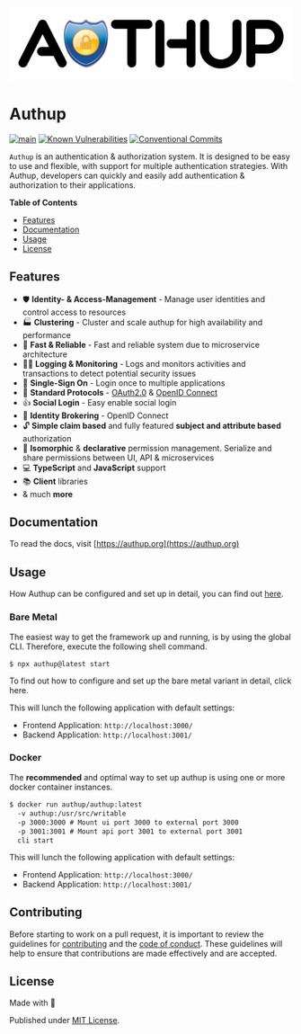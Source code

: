 <div align="center">

[![Authup banner](./.github/assets/banner.png)](https://authup.org)

</div>

# Authup 

[![main](https://github.com/authup/authup/actions/workflows/main.yml/badge.svg)](https://github.com/authup/authup/actions/workflows/main.yml)
[![Known Vulnerabilities](https://snyk.io/test/github/authup/authup/badge.svg)](https://snyk.io/test/github/authup/authup)
[![Conventional Commits](https://img.shields.io/badge/Conventional%20Commits-1.0.0-%23FE5196?logo=conventionalcommits&logoColor=white)](https://conventionalcommits.org)

`Authup` is an authentication & authorization system.
It is designed to be easy to use and flexible, with support for multiple authentication strategies.
With Authup, developers can quickly and easily add authentication & authorization to their applications.

**Table of Contents**

- [Features](#features)
- [Documentation](#documentation)
- [Usage](#usage)
- [License](#license)

## Features

- 🛡️ **Identity- & Access-Management** - Manage user identities and control access to resources
- 🏭 **Clustering** - Cluster and scale authup for high availability and performance
- 🚀 **Fast & Reliable** - Fast and reliable system due to microservice architecture
- ️‍️🕵️‍♀️ **Logging & Monitoring** - Logs and monitors activities and transactions to detect potential security issues
- 👤 **Single-Sign On** - Login once to multiple applications
- 📜 **Standard Protocols** - [OAuth2.0](https://tools.ietf.org/html/rfc6749) & [OpenID Connect](https://openid.net/connect/)
- 👍 **Social Login** - Easy enable social login
- 🤝 **Identity Brokering** - OpenID Connect
- 🔓 **Simple claim based** and fully featured **subject and attribute based** authorization
- 🧩 **Isomorphic** & **declarative** permission management. Serialize and share permissions between UI, API & microservices
- 💻 **TypeScript** and **JavaScript** support
- 📚 **Client** libraries
- & much **more**

## Documentation

To read the docs, visit [https://authup.org](https://authup.org)

## Usage

How Authup can be configured and set up in detail, you can find out [here](https://authup.org/guide/deployment/).

### Bare Metal

The easiest way to get the framework up and running, is by using the global CLI.
Therefore, execute the following shell command.

```shell
$ npx authup@latest start
```

To find out how to configure and set up the bare metal variant in detail, click here.

This will lunch the following application with default settings:
- Frontend Application: `http://localhost:3000/`
- Backend Application: `http://localhost:3001/`

### Docker

The **recommended** and optimal way to set up authup is using one or more docker container instances.

```shell
$ docker run authup/authup:latest 
  -v authup:/usr/src/writable
  -p 3000:3000 # Mount ui port 3000 to external port 3000
  -p 3001:3001 # Mount api port 3001 to external port 3001
  cli start
```

This will lunch the following application with default settings:
- Frontend Application: `http://localhost:3000/`
- Backend Application: `http://localhost:3001/`

## Contributing

Before starting to work on a pull request, it is important to review the guidelines for
[contributing](./CONTRIBUTING.md) and the [code of conduct](./CODE_OF_CONDUCT.md).
These guidelines will help to ensure that contributions are made effectively and are accepted.


## License

Made with 💚

Published under [MIT License](./LICENSE).
